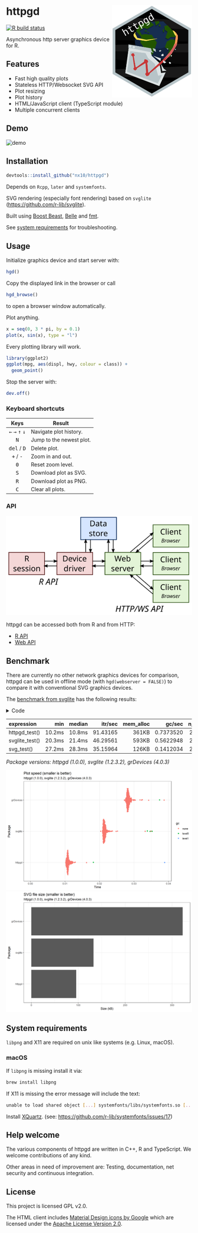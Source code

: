 # httpgd <img src="docs/httpgd_logo.svg" align="right" height = 250/>

[![R build status](https://github.com/nx10/httpgd/workflows/build/badge.svg)](https://github.com/nx10/httpgd/actions)

Asynchronous http server graphics device for R.

## Features

* Fast high quality plots
* Stateless HTTP/Websocket SVG API
* Plot resizing
* Plot history
* HTML/JavaScript client (TypeScript module)
* Multiple concurrent clients

## Demo

![demo](https://user-images.githubusercontent.com/33600480/83944385-6587fa80-a803-11ea-8f4a-7808d144309d.gif)

## Installation

```R
devtools::install_github("nx10/httpgd")
```

Depends on `Rcpp`, `later` and `systemfonts`.

SVG rendering (especially font rendering) based on `svglite` (<https://github.com/r-lib/svglite>).

Built using [Boost Beast](https://github.com/boostorg/beast), [Belle](https://github.com/octobanana/belle) and [fmt](https://github.com/fmtlib/fmt).

See [system requirements](#System-requirements) for troubleshooting.

## Usage

Initialize graphics device and start server with:

```R
hgd()
```

Copy the displayed link in the browser or call

```R
hgd_browse()
```

to open a browser window automatically.

Plot anything.

```R
x = seq(0, 3 * pi, by = 0.1)
plot(x, sin(x), type = "l")
```

Every plotting library will work.

```R
library(ggplot2)
ggplot(mpg, aes(displ, hwy, colour = class)) +
  geom_point()
```

Stop the server with:

```R
dev.off()
```

### Keyboard shortcuts

| Keys | Result |
|:----:|--------|
| <kbd>&#8592;</kbd> <kbd>&#8594;</kbd> <kbd>&#8593;</kbd> <kbd>&#8595;</kbd> | Navigate plot history. |
| <kbd>N</kbd> | Jump to the newest plot. |
| <kbd>del</kbd> / <kbd>D</kbd> | Delete plot. |
| <kbd>+</kbd> / <kbd>-</kbd> | Zoom in and out. |
| <kbd>0</kbd> | Reset zoom level. |
| <kbd>S</kbd> | Download plot as SVG. |
| <kbd>R</kbd> | Download plot as PNG. |
| <kbd>C</kbd> | Clear all plots. |

### API

![structure](docs/httpgd_structure.svg)

httpgd can be accessed both from R and from HTTP:

* [R API](docs/RApi.md)
* [Web API](docs/WebApi.md)

## Benchmark

There are currently no other network graphics devices for comparison, httpgd can be used in offline mode (with `hgd(webserver = FALSE)`) to compare it with conventional SVG graphics devices.

The [benchmark from svglite](https://github.com/r-lib/svglite/blob/master/README.md) has the following results:

<details>

<summary>Code</summary>

```R
library(svglite)
library(httpgd)
set.seed(1234)
x <- runif(1e3)
y <- runif(1e3)
tmp1 <- tempfile()
tmp2 <- tempfile()
tmp3 <- tempfile()
svglite_test <- function() {
  svglite(tmp1)
  plot(x, y)
  dev.off()
}
svg_test <- function() {
  svg(tmp2, onefile = TRUE)
  plot(x, y)
  dev.off()
}
httpgd_test <- function() {
  hgd(webserver = FALSE)
  plot(x, y)
  hgd_svg(file = tmp3)
  dev.off()
}
ben <-
  bench::mark(httpgd_test(), svglite_test(), svg_test(), iterations = 250)
```

[See full code](docs/benchmark.R)

</details>

|expression     |    min| median|  itr/sec| mem_alloc|    gc/sec| n_itr| n_gc| total_time|
|:--------------|------:|------:|--------:|---------:|---------:|-----:|----:|----------:|
|httpgd_test()  | 10.2ms| 10.8ms| 91.43165|     361KB| 0.7373520|   248|    2|      2.71s|
|svglite_test() | 20.3ms| 21.4ms| 46.29561|     593KB| 0.5622948|   247|    3|      5.33s|
|svg_test()     | 27.2ms| 28.3ms| 35.15964|     126KB| 0.1412034|   249|    1|      7.08s|

*Package versions: httpgd (1.0.0), svglite (1.2.3.2), grDevices (4.0.3)*

<img src="docs/bench_speed1.png" width="640"/> <img src="docs/bench_size1.png" width="640"/>


## System requirements

`libpng` and X11 are required on unix like systems (e.g. Linux, macOS).

### macOS

If `libpng` is missing install it via:

```sh
brew install libpng
```

If X11 is missing the error message will include the text:

```sh
unable to load shared object [...] systemfonts/libs/systemfonts.so [...]
```

Install [XQuartz](https://www.xquartz.org/).
(see: <https://github.com/r-lib/systemfonts/issues/17>)

## Help welcome

The various components of httpgd are written in C++, R and TypeScript. We welcome contributions of any kind.

Other areas in need of improvement are: Testing, documentation, net security and continuous integration.

## License

This project is licensed GPL v2.0.

The HTML client includes [Material Design icons by Google](https://github.com/google/material-design-icons) which are licensed under the [Apache License Version 2.0](https://www.apache.org/licenses/LICENSE-2.0.txt).
